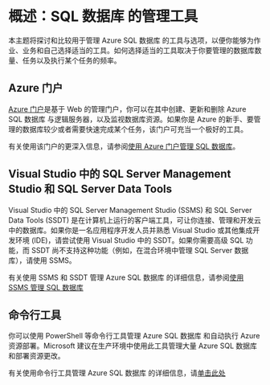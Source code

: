 ﻿<properties 
	pageTitle="概述：SQL 数据库 的管理工具" 
	description="比较用于管理 Azure SQL 数据库 的工具和选项" 
	services="sql-database" 
	documentationCenter="" 
	authors="TigerMint" 
	manager="" 
	editor=""/>

<tags 
	ms.service="sql-database" 
	ms.workload="data-management" 
	ms.tgt_pltfrm="na" 
	ms.devlang="na" 
	ms.topic="article" 
	ms.date="04/15/2015"
	wacn.date="05/25/2015" 
	ms.author="vinsonyu"/>

# 概述：SQL 数据库 的管理工具

本主题将探讨和比较用于管理 Azure SQL 数据库 的工具与选项，以便你能够为作业、业务和自己选择适当的工具。如何选择适当的工具取决于你要管理的数据库数量、任务以及执行某个任务的频率。



## Azure 门户


[Azure 门户](http://manage.windowsazure.cn)是基于 Web 的管理门户，你可以在其中创建、更新和删除 Azure SQL 数据库 与逻辑服务器，以及监视数据库资源。如果你是 Azure 的新手、要管理的数据库较少或者需要快速完成某个任务，该门户可充当一个极好的工具。 

有关使用该门户的更深入信息，请参阅[使用 Azure 门户管理 SQL 数据库](/documentation/articles/sql-database-manage-portal)。

## Visual Studio 中的 SQL Server Management Studio 和 SQL Server Data Tools


Visual Studio 中的 SQL Server Management Studio (SSMS) 和 SQL Server Data Tools (SSDT) 是在计算机上运行的客户端工具，可让你连接、管理和开发云中的数据库。如果你是一名应用程序开发人员并熟悉 Visual Studio 或其他集成开发环境 (IDE)，请尝试使用 Visual Studio 中的 SSDT。如果你需要高级 SQL 功能，而 SSDT 尚不支持这种功能（例如，在混合环境中管理 SQL Server 数据库），请使用 SSMS。

有关使用 SSMS 和 SSDT 管理 Azure SQL 数据库 的详细信息，请参阅[使用 SSMS 管理 SQL 数据库](/documentation/articles/sql-database-manage-azure-ssms)


## 命令行工具

你可以使用 PowerShell 等命令行工具管理 Azure SQL 数据库 和自动执行 Azure 资源部署。Microsoft 建议在生产环境中使用此工具管理大量 Azure SQL 数据库 和部署资源更改。 

有关使用命令行工具管理 Azure SQL 数据库 的详细信息，请[单击此处](/documentation/articles/sql-database-command-line-tools)

<!--HONumber=55-->